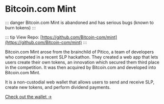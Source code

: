 # Bitcoin.com Mint

::: danger
Bitcoin.com Mint is abandoned and has serious bugs (known to burn tokens)
:::

::: tip View Repo:
[https://github.com/Bitcoin-com/mint](https://github.com/Bitcoin-com/mint)
:::

Bitcoin.com Mint arose from the brainchild of Pitico, a team of developers who competed in a recent SLP hackathon. They created a web app that lets users create their own tokens, an innovation which secured them third place in the competition. It was then acquired by Bitcoin.com and developed into Bitcoin.com Mint. 

It is a non-custodial web wallet that allows users to send and receive SLP, create new tokens, and perform dividend payments.


[Check out the wallet →](https://mint.bitcoin.com/)
